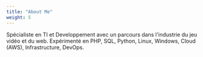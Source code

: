 ```yaml
---
title: "About Me"
weight: 5
---
```


Spécialiste en TI et Developpement avec un parcours dans l'industrie du jeu vidéo et du web. Expérimenté en PHP, SQL, Python, Linux, Windows, Cloud (AWS), Infrastructure, DevOps.
